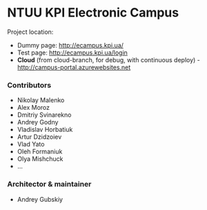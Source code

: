 # NTUU KPI Electronic Campus #

Project location: 

* Dummy page: http://ecampus.kpi.ua/
* Test page: http://ecampus.kpi.ua/login
* **Cloud** (from cloud-branch, for debug, with continuous deploy) - http://campus-portal.azurewebsites.net

### Contributors

* Nikolay Malenko
* Alex Moroz
* Dmitriy Svinarekno
* Andrey Godny
* Vladislav Horbatiuk
* Artur Dzidzoiev
* Vlad Yato
* Oleh Formaniuk
* Olya Mishchuck
* ...

### Architector & maintainer

* Andrey Gubskiy